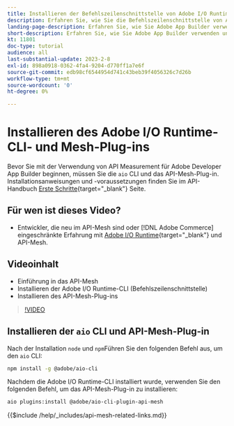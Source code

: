 ```yaml
---
title: Installieren der Befehlszeilenschnittstelle von Adobe I/O Runtime und des API-Mesh-Plug-ins
description: Erfahren Sie, wie Sie die Befehlszeilenschnittstelle von Adobe I/O Runtime und das API-Mesh-Plug-in installieren.
landing-page-description: Erfahren Sie, wie Sie Adobe App Builder verwenden und Adobe I/O Runtime mit API-Mesh-Plug-in installieren.
short-description: Erfahren Sie, wie Sie Adobe App Builder verwenden und Adobe I/O Runtime mit API-Mesh-Plug-in installieren.
kt: 11801
doc-type: tutorial
audience: all
last-substantial-update: 2023-2-8
exl-id: 898a0918-0362-4fa4-9204-d770ff1a7e6f
source-git-commit: edb98cf6544954d741c43beb39f4056326c7d26b
workflow-type: tm+mt
source-wordcount: '0'
ht-degree: 0%

---
```


# Installieren des Adobe I/O Runtime-CLI- und Mesh-Plug-ins

Bevor Sie mit der Verwendung von API Measurement für Adobe Developer App Builder beginnen, müssen Sie die `aio` CLI und das API-Mesh-Plug-in.
Installationsanweisungen und -voraussetzungen finden Sie im API-Handbuch [Erste Schritte](https://developer.adobe.com/graphql-mesh-gateway/gateway/getting-started/){target="_blank"} Seite.

## Für wen ist dieses Video?

* Entwickler, die neu im API-Mesh sind oder [!DNL Adobe Commerce] eingeschränkte Erfahrung mit [Adobe I/O Runtime](https://developer.adobe.com/runtime/docs/guides/overview/){target="_blank"} und API-Mesh.

## Videoinhalt

* Einführung in das API-Mesh
* Installieren der Adobe I/O Runtime-CLI (Befehlszeilenschnittstelle)
* Installieren des API-Mesh-Plug-ins

>[!VIDEO](https://video.tv.adobe.com/v/3414122?quality=12&learn=on)

## Installieren der `aio` CLI und API-Mesh-Plug-in

Nach der Installation `node` und `npm`Führen Sie den folgenden Befehl aus, um den `aio` CLI:

```bash
npm install -g @adobe/aio-cli
```

Nachdem die Adobe I/O Runtime-CLI installiert wurde, verwenden Sie den folgenden Befehl, um das API-Mesh-Plug-in zu installieren:

```bash
aio plugins:install @adobe/aio-cli-plugin-api-mesh
```

{{$include /help/_includes/api-mesh-related-links.md}}
